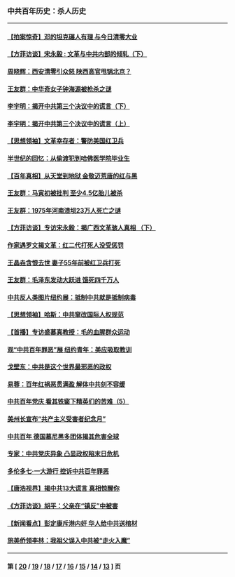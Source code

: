 ### 中共百年历史：杀人历史
---
#### [【拍案惊奇】邓的坦克碾人有理 与今日清零大业](../../pages/nf1176106/n13729574.md?05230430) 
#### [【方菲访谈】宋永毅 : 文革与中共内部的倾轧（下）](../../pages/nf1176106/n13486836.md?05230430) 
#### [周晓辉：西安清零引众怒 陕西高官甩锅北京？](../../pages/nf1176106/n13484627.md?05230430) 
#### [王友群：中华奇女子钟海源被枪杀之谜](../../pages/nf1176106/n13430555.md?05230430) 
#### [李宇明：揭开中共第三个决议中的谎言（下）](../../pages/nf1176106/n13389389.md?05230430) 
#### [李宇明：揭开中共第三个决议中的谎言（上）](../../pages/nf1176106/n13388697.md?05230430) 
#### [【思想领袖】文革幸存者：警防美国红卫兵](../../pages/nf1176106/n13339289.md?05230430) 
#### [半世纪的回忆：从偷渡犯到哈佛医学院毕业生](../../pages/nf1176106/n13345328.md?05230430) 
#### [【百年真相】从天堂到地狱 金敬迈荒唐的红与黑](../../pages/nf1176106/n13336995.md?05230430) 
#### [王友群：马寅初被批判 至少4.5亿胎儿被杀](../../pages/nf1176106/n13260313.md?05230430) 
#### [王友群：1975年河南溃坝23万人死亡之谜](../../pages/nf1176106/n13231576.md?05230430) 
#### [【方菲访谈】专访宋永毅：揭广西文革骇人真相 （下）](../../pages/nf1176106/n13209074.md?05230430) 
#### [作家遇罗文揭文革：红二代打死人没受惩罚](../../pages/nf1176106/n13205254.md?05230430) 
#### [王晶垚含恨去世 妻子55年前被红卫兵打死](../../pages/nf1176106/n13203590.md?05230430) 
#### [王友群：毛泽东发动大跃进 饿死四千万人](../../pages/nf1176106/n13177158.md?05230430) 
#### [中共反人类图片纽约展：抵制中共就是抵制病毒](../../pages/nf1176106/n13115371.md?05230430) 
#### [【思想领袖】哈斯：中共窜改国际人权规范](../../pages/nf1176106/n13053647.md?05230430) 
#### [【首播】专访盛慕真教授：毛的血腥群众运动](../../pages/nf1176106/n13091782.md?05230430) 
#### [观“中共百年罪恶”展 纽约青年：美应吸取教训](../../pages/nf1176106/n13085246.md?05230430) 
#### [戈壁东：中共是这个世界最邪恶的政权](../../pages/nf1176106/n13085641.md?05230430) 
#### [易蓉：百年红祸恶贯满盈 解体中共刻不容缓](../../pages/nf1176106/n13084455.md?05230430) 
#### [中共百年党庆 看其铁窗下精英们的苦难（5）](../../pages/nf1176106/n13076766.md?05230430) 
#### [美州长宣布“共产主义受害者纪念月”](../../pages/nf1176106/n13074024.md?05230430) 
#### [中共百年 德国慕尼黑多团体揭其危害全球](../../pages/nf1176106/n13068873.md?05230430) 
#### [专家：中共党庆异象 凸显政权陷末日危机](../../pages/nf1176106/n13067084.md?05230430) 
#### [多伦多七·一大游行 控诉中共百年罪恶](../../pages/nf1176106/n13062043.md?05230430) 
#### [【唐浩视界】揭中共13大谎言 真相惊醒你](../../pages/nf1176106/n13065208.md?05230430) 
#### [《方菲访谈》胡平：父亲在“镇反”中被害](../../pages/nf1176106/n13064114.md?05230430) 
#### [【新闻看点】彭定康斥港内奸 华人给中共送棺材](../../pages/nf1176106/n13064230.md?05230430) 
#### [旅美侨领李林：我祖父误入中共被“走火入魔”](../../pages/nf1176106/n13062777.md?05230430) 

---
#### 第 [ [20](./20.md?05230430) / [19](./19.md?05230430) / [18](./18.md?05230430) / [17](./17.md?05230430) / [16](./16.md?05230430) / [15](./15.md?05230430) / [14](./14.md?05230430) / [13](./13.md?05230430) ] 页
